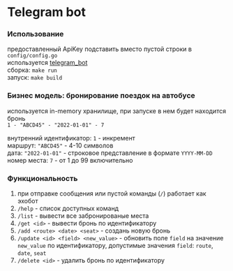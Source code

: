 # Telegram bot

### Использование

предоставленный ApiKey подставить вместо пустой строки в `config/config.go`  
используется [telegram_bot](https://t.me/tigprog_bot)  
сборка: `make run`  
запуск: `make build`

### Бизнес модель: бронирование поездок на автобусе

используется in-memory хранилище,
при запуске в нем будет находится бронь  
`1 - "ABCD45" - "2022-01-01" - 7`

внутренний идентификатор: `1` - инкремент  
маршрут: `"ABCD45"` - 4-10 символов  
дата: `"2022-01-01"` - строковое представление в формате `YYYY-MM-DD`  
номер места: `7` - от 1 до 99 включительно

### Функциональность

1. при отправке сообщения или пустой команды (`/`) работает как эхобот
2. `/help` - список доступных команд
3. `/list` - вывести все забронированые места
4. `/get <id>` - вывести бронь по идентификатору
5. `/add <route> <date> <seat>` - создань новую бронь
6. `/update <id> <field> <new_value>` - 
обновить поле `field` на значение `new_value` по идентификатору, 
допустимые значения `field`: `route`, `date`, `seat`
7. `/delete <id>` - удалить бронь по идентификатору
